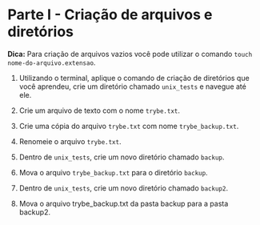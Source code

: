 # Parte I - Criação de arquivos e diretórios

**Dica:** Para criação de arquivos vazios você pode utilizar o comando `touch nome-do-arquivo.extensao`.

1. Utilizando o terminal, aplique o comando de criação de diretórios que você aprendeu, crie um diretório chamado `unix_tests` e navegue até ele.

2. Crie um arquivo de texto com o nome `trybe.txt`.

3. Crie uma cópia do arquivo `trybe.txt` com nome `trybe_backup.txt`.

4. Renomeie o arquivo `trybe.txt`.

5. Dentro de `unix_tests`, crie um novo diretório chamado `backup`.

6. Mova o arquivo `trybe_backup.txt` para o diretório `backup`.

7. Dentro de `unix_tests`, crie um novo diretório chamado `backup2`.

8. Mova o arquivo trybe_backup.txt da pasta backup para a pasta backup2.
